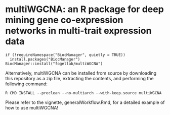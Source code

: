 # multiWGCNA: an R package for deep mining gene co-expression networks in multi-trait expression data

```
if (!requireNamespace("BiocManager", quietly = TRUE))
  install.packages("BiocManager")
BiocManager::install("fogellab/multiWGCNA")
```

Alternatively, multiWGCNA can be installed from source by downloading this repository as a zip file, extracting the contents, and performing the following command:

```
R CMD INSTALL --preclean --no-multiarch --with-keep.source multiWGCNA
```

Please refer to the vignette, generalWorkflow.Rmd, for a detailed example of how to use multiWGCNA!
